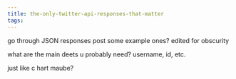 ```yaml
---
title: the-only-twitter-api-responses-that-matter
tags:
---
```


go through JSON responses
post some example ones? edited for obscurity

what are the main deets u probably need?
username, id, etc.

just like c hart maube?